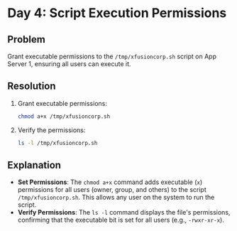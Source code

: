 # Day 4: Script Execution Permissions

## Problem
Grant executable permissions to the `/tmp/xfusioncorp.sh` script on App Server 1, ensuring all users can execute it.

## Resolution
1. Grant executable permissions:
   ```bash
   chmod a+x /tmp/xfusioncorp.sh
   ```
2. Verify the permissions:
   ```bash
   ls -l /tmp/xfusioncorp.sh
   ```

## Explanation
- **Set Permissions**: The `chmod a+x` command adds executable (`x`) permissions for all users (owner, group, and others) to the script `/tmp/xfusioncorp.sh`. This allows any user on the system to run the script.
- **Verify Permissions**: The `ls -l` command displays the file's permissions, confirming that the executable bit is set for all users (e.g., `-rwxr-xr-x`).